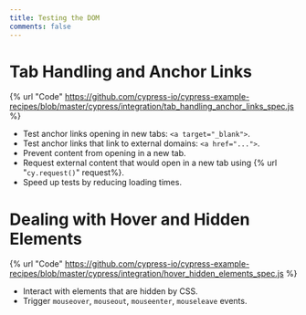```yaml
---
title: Testing the DOM
comments: false
---
```


# Tab Handling and Anchor Links

{% url "Code" https://github.com/cypress-io/cypress-example-recipes/blob/master/cypress/integration/tab_handling_anchor_links_spec.js %}

- Test anchor links opening in new tabs: `<a target="_blank">`.
- Test anchor links that link to external domains: `<a href="...">`.
- Prevent content from opening in a new tab.
- Request external content that would open in a new tab using {% url "`cy.request()`" request%}.
- Speed up tests by reducing loading times.

# Dealing with Hover and Hidden Elements

{% url "Code" https://github.com/cypress-io/cypress-example-recipes/blob/master/cypress/integration/hover_hidden_elements_spec.js %}

- Interact with elements that are hidden by CSS.
- Trigger `mouseover`, `mouseout`, `mouseenter`, `mouseleave` events.
